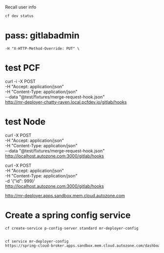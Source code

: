 
Recall user info

```bash
cf dev status
```

# pass: gitlabadmin
    -H "X-HTTP-Method-Override: PUT" \


# test PCF
curl -i -X POST \
 -H "Accept: application/json" \
 -H "Content-Type: application/json" \
 --data "@test/fixtures/merge-request-hook.json" \
 http://mr-deployer-chatty-raven.local.pcfdev.io/gitlab/hooks
 
# test Node 

curl -X POST  \
 -H "Accept: application/json" \
 -H "Content-Type: application/json" \
 --data "@test/fixtures/merge-request-hook.json" \
 http://localhost.autozone.com:3000/gitlab/hooks
 


curl -X POST   \
  -H "Accept: application/json" \
  -H "Content-Type: application/json" \
  -d '{"id": 999}' \
  http://localhost.autozone.com:3000/gitlab/hooks



http://mr-deployer.apps.sandbox.mem.cloud.autozone.com
# Create a spring config service

```bash
cf create-service p-config-server standard mr-deployer-config


cf service mr-deployer-config
https://spring-cloud-broker.apps.sandbox.mem.cloud.autozone.com/dashboard/p-config-server/7e098430-0aab-486c-88af-dbd96e381c41

```


